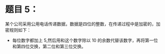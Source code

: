 # 题目 5：

某个公司采用公用电话传递数据，数据是四位的整数，在传递过程中是加密的，加密规则如下：

* 每位数字都加上 5,然后用和这个数字除以 10 的余数代替该数字，再将第一位和第四位交换，第二位和第三位交换。